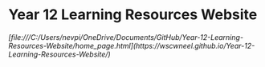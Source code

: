 <h1> Year 12 Learning Resources Website </h1>
<h6>[file:///C:/Users/nevpi/OneDrive/Documents/GitHub/Year-12-Learning-Resources-Website/home_page.html](https://wscwneel.github.io/Year-12-Learning-Resources-Website/)</h6>

